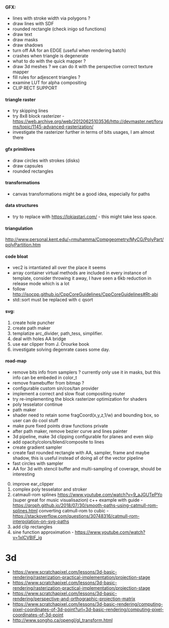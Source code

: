#### GFX:
- lines with stroke width via polygons ?
- draw lines with SDF
- rounded rectangle (check inigo sd functions)
- draw text
- draw masks
- draw shadows
- turn off AA for an EDGE (useful when rendering batch)
- crashes when triangle is degenerate
- what to do with the quick mapper ?
- draw 3d meshes ? we can do it with the perspective correct texture mapper
- fill rules for adjescent triangles ?
- examine LUT for alpha compositing
- CLIP RECT SUPPORT

#### triangle raster
- try skipping lines
- try 8x8 block rasterizer - https://web.archive.org/web/20120625103536/http://devmaster.net/forums/topic/1145-advanced-rasterization/
- investigate the rasterizer further in terms of bits usages, I am almost there

#### gfx primitives
- draw circles with strokes (disks)
- draw capsules
- rounded rectangles

#### transformations
- canvas transformations might be a good idea, especially for paths

#### data structures
- try to replace <vector> with https://lokiastari.com/ - this might take less space.

#### triangulation
http://www.personal.kent.edu/~rmuhamma/Compgeometry/MyCG/PolyPart/polyPartition.htm

#### code bloat
- vec2 is intantiated all over the place it seems
- array container virtual methods are included in every instance of template, consider throwing it away,
  I have seen a 6kb reduction in release mode which is a lot
- follow http://isocpp.github.io/CppCoreGuidelines/CppCoreGuidelines#Rt-abi
- std::sort must be replaced with c qsort

#### svg:
1. create hole puncher
2. create path maker
3. templatize arc_divider, path_tess, simplifier.
4. deal with holes AA bridge
5. use ear clipper from J. Orourke book
6. investigate solving degenrate cases some day.

#### road-map
- remove bits info from samplers ? currently only use it in masks, but this info can be embeded in color_t
- remove framebuffer from bitmap ?
- configurable custom sin/cos/tan provider
- implement a correct and slow float compositing router
- try re-implementing the block rasterizer optimization for shaders
- poly tesselator continue
- path maker
- shader need to retain some fragCoord(x,y,z,1/w) and bounding box, so user can do cool stuff
- make pure fixed points draw functions private
- after path maker, remove bezier curve and lines painter
- 3d pipeline, make 3d clipping configurable for planes and even skip
- add opacity/colors/blend/composite to lines
- create gradient sampler
- create fast rounded rectangle with AA, sampler, frame and maybe shadow, this is useful instead of doing all of the vector pipeline
- fast circles with sampler
- AA for 3d with stencil buffer and multi-sampling of coverage, should be interesting

0. improve ear_clipper
1. complex poly tesselator and stroker
4. catmaull-rom splines https://www.youtube.com/watch?v=9_aJGUTePYo (super great for music visualisazion)
   c++ example with guide - https://qroph.github.io/2018/07/30/smooth-paths-using-catmull-rom-splines.html
   converting catmull-rom to cubic - https://stackoverflow.com/questions/30748316/catmull-rom-interpolation-on-svg-paths
8. add clip rectangles
9. sine function approximation - https://www.youtube.com/watch?v=1xlCVBIF_ig

# 3d
- https://www.scratchapixel.com/lessons/3d-basic-rendering/rasterization-practical-implementation/projection-stage
- https://www.scratchapixel.com/lessons/3d-basic-rendering/rasterization-practical-implementation/projection-stage
- https://www.scratchapixel.com/lessons/3d-basic-rendering/perspective-and-orthographic-projection-matrix
- https://www.scratchapixel.com/lessons/3d-basic-rendering/computing-pixel-coordinates-of-3d-point?url=3d-basic-rendering/computing-pixel-coordinates-of-3d-point
- http://www.songho.ca/opengl/gl_transform.html